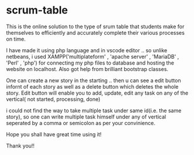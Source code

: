 # scrum-table

This is the online solution to the type of srum table that students make for themselves to efficiently and accurately complete their various processes on time.

I have made it using php language and in vscode editor .. so unlike netbeans, i used XAMPP('multiplateform' , 'apache server' , 'MariaDB' , 'Perl' , 'php') for connecting my 
php files to database and hosting the website on localhost. Also got help from brilliant bootstrap classes.

One can create a new story in the starting .. then u can see a edit button infornt of each story as well as a delete button which deletes the whole story.
Edit button will enable you to add, update, edit any task on any of the vertical( not started, processing, done) 

i could not find the way to take multiple task under same id(i.e. the same story), so one can write multiple task himself under any of vertical seperated by a comma or semicolon
as per your convinience.

Hope you shall have great time using it!

Thank you!!
